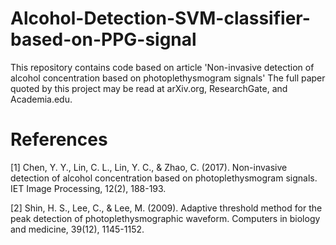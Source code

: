 # Alcohol-Detection-SVM-classifier-based-on-PPG-signal
This repository contains code based on article 'Non-invasive detection of alcohol concentration based on photoplethysmogram signals'
The full paper quoted by this project may be read at arXiv.org, ResearchGate, and Academia.edu.

# References
[1] Chen, Y. Y., Lin, C. L., Lin, Y. C., & Zhao, C. (2017). Non-invasive detection of alcohol concentration based on photoplethysmogram signals. IET Image Processing, 12(2), 188-193.

[2] Shin, H. S., Lee, C., & Lee, M. (2009). Adaptive threshold method for the peak detection of photoplethysmographic waveform. Computers in biology and medicine, 39(12), 1145-1152.
